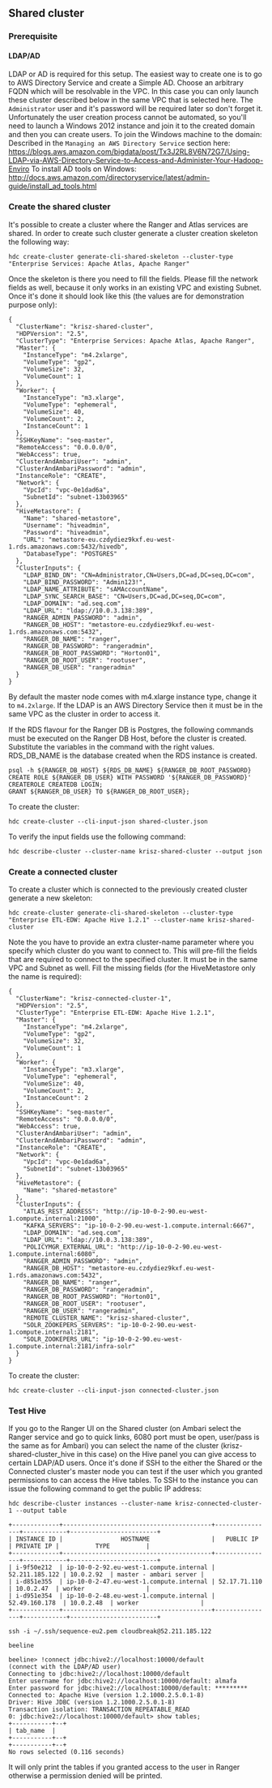 ## Shared cluster

### Prerequisite
#### LDAP/AD
LDAP or AD is required for this setup. The easiest way to create one is to go to AWS Directory Service and create a Simple AD.
Choose an arbitrary FQDN which will be resolvable in the VPC. In this case you can only launch these cluster described below
in the same VPC that is selected here. The `Administrator` user and it's password will be required later so don't forget it.
Unfortunately the user creation process cannot be automated, so you'll need to launch a Windows 2012 instance and join it to the created
domain and then you can create users. 
To join the Windows machine to the domain: Described in the `Managing an AWS Directory Service` section here: 
https://blogs.aws.amazon.com/bigdata/post/Tx3J2RL8V6N72G7/Using-LDAP-via-AWS-Directory-Service-to-Access-and-Administer-Your-Hadoop-Enviro
To install AD tools on Windows: http://docs.aws.amazon.com/directoryservice/latest/admin-guide/install_ad_tools.html

### Create the shared cluster

It's possible to create a cluster where the Ranger and Atlas services are shared. In order to create such cluster generate
a cluster creation skeleton the following way:
```
hdc create-cluster generate-cli-shared-skeleton --cluster-type "Enterprise Services: Apache Atlas, Apache Ranger"
```
Once the skeleton is there you need to fill the fields. Please fill the network fields as well, because it only works in 
an existing VPC and existing Subnet. Once it's done it should look like this (the values are for demonstration purpose only):
```
{
  "ClusterName": "krisz-shared-cluster",
  "HDPVersion": "2.5",
  "ClusterType": "Enterprise Services: Apache Atlas, Apache Ranger",
  "Master": {
    "InstanceType": "m4.2xlarge",
    "VolumeType": "gp2",
    "VolumeSize": 32,
    "VolumeCount": 1
  },
  "Worker": {
    "InstanceType": "m3.xlarge",
    "VolumeType": "ephemeral",
    "VolumeSize": 40,
    "VolumeCount": 2,
    "InstanceCount": 1
  },
  "SSHKeyName": "seq-master",
  "RemoteAccess": "0.0.0.0/0",
  "WebAccess": true,
  "ClusterAndAmbariUser": "admin",
  "ClusterAndAmbariPassword": "admin",
  "InstanceRole": "CREATE",
  "Network": {
    "VpcId": "vpc-0e1dad6a",
    "SubnetId": "subnet-13b03965"
  },
  "HiveMetastore": {
    "Name": "shared-metastore",
    "Username": "hiveadmin",
    "Password": "hiveadmin",
    "URL": "metastore-eu.czdydiez9kxf.eu-west-1.rds.amazonaws.com:5432/hivedb",
    "DatabaseType": "POSTGRES"
  },
  "ClusterInputs": {
    "LDAP_BIND_DN": "CN=Administrator,CN=Users,DC=ad,DC=seq,DC=com",
    "LDAP_BIND_PASSWORD": "Admin123!",
    "LDAP_NAME_ATTRIBUTE": "sAMAccountName",
    "LDAP_SYNC_SEARCH_BASE": "CN=Users,DC=ad,DC=seq,DC=com",
    "LDAP_DOMAIN": "ad.seq.com",
    "LDAP_URL": "ldap://10.0.3.138:389",
    "RANGER_ADMIN_PASSWORD": "admin",
    "RANGER_DB_HOST": "metastore-eu.czdydiez9kxf.eu-west-1.rds.amazonaws.com:5432",
    "RANGER_DB_NAME": "ranger",
    "RANGER_DB_PASSWORD": "rangeradmin",
    "RANGER_DB_ROOT_PASSWORD": "Horton01",
    "RANGER_DB_ROOT_USER": "rootuser",
    "RANGER_DB_USER": "rangeradmin"
  }
}
```
By default the master node comes with m4.xlarge instance type, change it to `m4.2xlarge`. If the LDAP is an AWS Directory Service then it must be in the same VPC as the cluster in order to access it.

If the RDS flavour for the Ranger DB is Postgres, the following commands must be executed on the Ranger DB Host, before the cluster is created. Substitute the variables in the command with the right values. RDS_DB_NAME is the database created when the RDS instance is created.
```
psql -h ${RANGER_DB_HOST} ${RDS_DB_NAME} ${RANGER_DB_ROOT_PASSWORD} 
CREATE ROLE ${RANGER_DB_USER} WITH PASSWORD '${RANGER_DB_PASSWORD}' CREATEROLE CREATEDB LOGIN;
GRANT ${RANGER_DB_USER} TO ${RANGER_DB_ROOT_USER};
```

To create the cluster:
```
hdc create-cluster --cli-input-json shared-cluster.json
```
To verify the input fields use the following command:
```
hdc describe-cluster --cluster-name krisz-shared-cluster --output json
```

### Create a connected cluster

To create a cluster which is connected to the previously created cluster generate a new skeleton:
```
hdc create-cluster generate-cli-shared-skeleton --cluster-type "Enterprise ETL-EDW: Apache Hive 1.2.1" --cluster-name krisz-shared-cluster
```
Note the you have to provide an extra cluster-name parameter where you specify which cluster do you want to connect to.
This will pre-fill the fields that are required to connect to the specified cluster. It must be in the same VPC and Subnet as well.
Fill the missing fields (for the HiveMetastore only the name is required):
```
{
  "ClusterName": "krisz-connected-cluster-1",
  "HDPVersion": "2.5",
  "ClusterType": "Enterprise ETL-EDW: Apache Hive 1.2.1",
  "Master": {
    "InstanceType": "m4.2xlarge",
    "VolumeType": "gp2",
    "VolumeSize": 32,
    "VolumeCount": 1
  },
  "Worker": {
    "InstanceType": "m3.xlarge",
    "VolumeType": "ephemeral",
    "VolumeSize": 40,
    "VolumeCount": 2,
    "InstanceCount": 2
  },
  "SSHKeyName": "seq-master",
  "RemoteAccess": "0.0.0.0/0",
  "WebAccess": true,
  "ClusterAndAmbariUser": "admin",
  "ClusterAndAmbariPassword": "admin",
  "InstanceRole": "CREATE",
  "Network": {
    "VpcId": "vpc-0e1dad6a",
    "SubnetId": "subnet-13b03965"
  },
  "HiveMetastore": {
    "Name": "shared-metastore"
  },
  "ClusterInputs": {
    "ATLAS_REST_ADDRESS": "http://ip-10-0-2-90.eu-west-1.compute.internal:21000",
    "KAFKA_SERVERS": "ip-10-0-2-90.eu-west-1.compute.internal:6667",
    "LDAP_DOMAIN": "ad.seq.com",
    "LDAP_URL": "ldap://10.0.3.138:389",
    "POLICYMGR_EXTERNAL_URL": "http://ip-10-0-2-90.eu-west-1.compute.internal:6080",
    "RANGER_ADMIN_PASSWORD": "admin",
    "RANGER_DB_HOST": "metastore-eu.czdydiez9kxf.eu-west-1.rds.amazonaws.com:5432",
    "RANGER_DB_NAME": "ranger",
    "RANGER_DB_PASSWORD": "rangeradmin",
    "RANGER_DB_ROOT_PASSWORD": "Horton01",
    "RANGER_DB_ROOT_USER": "rootuser",
    "RANGER_DB_USER": "rangeradmin",
    "REMOTE_CLUSTER_NAME": "krisz-shared-cluster",
    "SOLR_ZOOKEPERS_SERVERS": "ip-10-0-2-90.eu-west-1.compute.internal:2181",
    "SOLR_ZOOKEPERS_URL": "ip-10-0-2-90.eu-west-1.compute.internal:2181/infra-solr"
  }
}
```
To create the cluster:
```
hdc create-cluster --cli-input-json connected-cluster.json
```

### Test Hive

If you go to the Ranger UI on the Shared cluster (on Ambari select the Ranger service and go to quick links, 6080 port must be open, user/pass is the same as for Ambari)
you can select the name of the cluster (krisz-shared-cluster_hive in this case) on the Hive panel you can give access to certain LDAP/AD users.
Once it's done if SSH to the either the Shared or the Connected cluster's master node you can test if the user which you granted permissions to can
access the Hive tables. To SSH to the instance you can issue the following command to get the public IP address:
```
hdc describe-cluster instances --cluster-name krisz-connected-cluster-1 --output table

+-------------+-----------------------------------------+----------------+------------+------------------------+
| INSTANCE ID |                HOSTNAME                 |   PUBLIC IP    | PRIVATE IP |          TYPE          |
+-------------+-----------------------------------------+----------------+------------+------------------------+
| i-9f50e212  | ip-10-0-2-92.eu-west-1.compute.internal | 52.211.185.122 | 10.0.2.92  | master - ambari server |
| i-d851e355  | ip-10-0-2-47.eu-west-1.compute.internal | 52.17.71.110   | 10.0.2.47  | worker                 |
| i-d951e354  | ip-10-0-2-48.eu-west-1.compute.internal | 52.49.160.178  | 10.0.2.48  | worker                 |
+-------------+-----------------------------------------+----------------+------------+------------------------+

ssh -i ~/.ssh/sequence-eu2.pem cloudbreak@52.211.185.122
```
```
beeline

beeline> !connect jdbc:hive2://localhost:10000/default
(connect with the LDAP/AD user)
Connecting to jdbc:hive2://localhost:10000/default
Enter username for jdbc:hive2://localhost:10000/default: almafa
Enter password for jdbc:hive2://localhost:10000/default: *********
Connected to: Apache Hive (version 1.2.1000.2.5.0.1-8)
Driver: Hive JDBC (version 1.2.1000.2.5.0.1-8)
Transaction isolation: TRANSACTION_REPEATABLE_READ
0: jdbc:hive2://localhost:10000/default> show tables;
+-----------+--+
| tab_name  |
+-----------+--+
+-----------+--+
No rows selected (0.116 seconds)
```
It will only print the tables if you granted access to the user in Ranger otherwise a permission denied will be printed.

